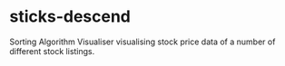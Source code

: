 # sticks-descend
Sorting Algorithm Visualiser visualising stock price data of a number of different stock listings.
